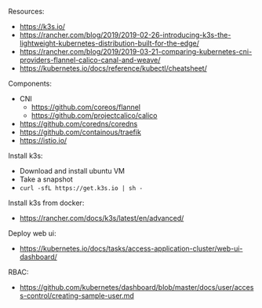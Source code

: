 Resources:

  - https://k3s.io/
  - https://rancher.com/blog/2019/2019-02-26-introducing-k3s-the-lightweight-kubernetes-distribution-built-for-the-edge/
  - https://rancher.com/blog/2019/2019-03-21-comparing-kubernetes-cni-providers-flannel-calico-canal-and-weave/
  - https://kubernetes.io/docs/reference/kubectl/cheatsheet/
  
Components:

  - CNI
    - https://github.com/coreos/flannel
    - https://github.com/projectcalico/calico
  - https://github.com/coredns/coredns
  - https://github.com/containous/traefik
  - https://istio.io/
  
  
Install k3s:

  - Download and install ubuntu VM
  - Take a snapshot
  - `curl -sfL https://get.k3s.io | sh -`
  
Install k3s from docker:
  - https://rancher.com/docs/k3s/latest/en/advanced/
  
Deploy web ui:
  - https://kubernetes.io/docs/tasks/access-application-cluster/web-ui-dashboard/

RBAC:
  - https://github.com/kubernetes/dashboard/blob/master/docs/user/access-control/creating-sample-user.md
